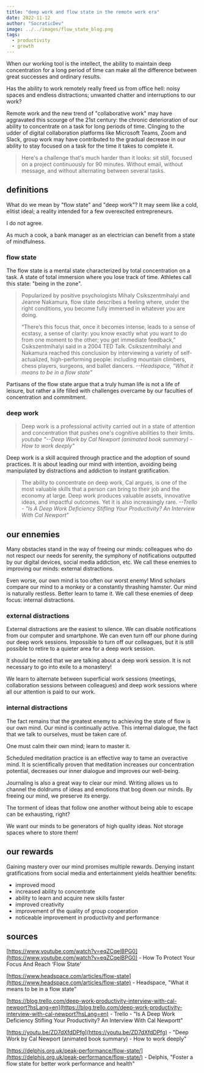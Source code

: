 ```yaml
---
title: "deep work and flow state in the remote work era"
date: 2022-11-12
author: "SocraticDev"
image: ../../images/flow_state_blog.png
tags:
  - productivity
  - growth
---
```


When our working tool is the intellect, the ability to maintain deep concentration for a long period of time can make all the difference between great successes and ordinary results.

Has the ability to work remotely really freed us from office hell: noisy spaces and endless distractions; unwanted chatter and interruptions to our work?

Remote work and the new trend of "collaborative work" may have aggravated this scourge of the 21st century: the chronic deterioration of our ability to concentrate on a task for long periods of time. Clinging to the udder of digital collaboration platforms like Microsoft Teams, Zoom and Slack, group work may have contributed to the gradual decrease in our ability to stay focused on a task for the time it takes to complete it.

> Here's a challenge that's much harder than it looks: sit still, focused on a project continuously for 90 minutes. Without email, without message, and without alternating between several tasks.

## definitions

What do we mean by "flow state" and "deep work"? It may seem like a cold, elitist ideal; a reality intended for a few overexcited entrepreneurs.

I do not agree.

As much a cook, a bank manager as an electrician can benefit from a state of mindfulness.

### flow state

The flow state is a mental state characterized by total concentration on a task. A state of total immersion where you lose track of time. Athletes call this state: "being in the zone".

>Popularized by positive psychologists Mihaly Csikszentmihalyi and Jeanne Nakamura, flow state describes a feeling where, under the right conditions, you become fully immersed in whatever you are doing.
>
>“There’s this focus that, once it becomes intense, leads to a sense of ecstasy, a sense of clarity: you know exactly what you want to do from one moment to the other; you get immediate feedback,” Csikszentmihalyi said in a 2004 TED Talk. Csikszentmihalyi and Nakamura reached this conclusion by interviewing a variety of self-actualized, high-performing people: including mountain climbers, chess players, surgeons, and ballet dancers. 
><cite>--Headspace, "What it means to be in a flow state"</cite>

Partisans of the flow state argue that a truly human life is not a life of leisure, but rather a life filled with challenges overcame by our faculties of concentration and commitment.

### deep work

> Deep work is a professional activity carried out in a state of attention and concentration that pushes one's cognitive abilities to their limits.
> <cite>youtube "--Deep Work by Cal Newport (animated book summary) - How to work deeply"</cite>

Deep work is a skill acquired through practice and the adoption of sound practices. It is about leading our mind with intention, avoiding being manipulated by distractions and addiction to instant gratification.

> The ability to concentrate on deep work, Cal argues, is one of the most valuable skills that a person can bring to their job and the economy at large. Deep work produces valuable assets, innovative ideas, and impactful outcomes. Yet it is also increasingly rare. <cite>--Trello - "Is A Deep Work Deficiency Stifling Your Productivity? An Interview With Cal Newport"</cite>

## our ennemies

Many obstacles stand in the way of freeing our minds: colleagues who do not respect our needs for serenity, the symphony of notifications outputted by our digital devices, social media addiction, etc. We call these enemies to improving our minds: external distractions.

Even worse, our own mind is too often our worst enemy! Mind scholars compare our mind to a monkey or a constantly thrashing hamster. Our mind is naturally restless. Better learn to tame it. We call these enemies of deep focus: internal distractions.

### external distractions

External distractions are the easiest to silence. We can disable notifications from our computer and smartphone. We can even turn off our phone during our deep work sessions. Impossible to turn off our colleagues, but it is still possible to retire to a quieter area for a deep work session.

It should be noted that we are talking about a deep work session. It is not necessary to go into exile to a monastery!

We learn to alternate between superficial work sessions (meetings, collaboration sessions between colleagues) and deep work sessions where all our attention is paid to our work.

### internal distractions

The fact remains that the greatest enemy to achieving the state of flow is our own mind. Our mind is continually active. This internal dialogue, the fact that we talk to ourselves, must be taken care of.

One must calm their own mind; learn to master it.

Scheduled meditation practice is an effective way to tame an overactive mind. It is scientifically proven that meditation increases our concentration potential, decreases our inner dialogue and improves our well-being.

Journaling is also a great way to clear our mind. Writing allows us to channel the doldrums of ideas and emotions that bog down our minds. By freeing our mind, we preserve its energy.

The torment of ideas that follow one another without being able to escape can be exhausting, right?

We want our minds to be generators of high quality ideas. Not storage spaces where to store them!

## our rewards

Gaining mastery over our mind promises multiple rewards. Denying instant gratifications from social media and entertainment yields healthier benefits:

- improved mood
- increased ability to concentrate
- ability to learn and acquire new skills faster
- improved creativity
- improvement of the quality of group cooperation
- noticeable improvement in productivity and performance

## sources

[https://www.youtube.com/watch?v=eqZCqelBPG0](https://www.youtube.com/watch?v=eqZCqelBPG0) - How To Protect Your Focus And Reach ‘Flow State’

[https://www.headspace.com/articles/flow-state](https://www.headspace.com/articles/flow-state) - Headspace, "What it means to be in a flow state"

[https://blog.trello.com/deep-work-productivity-interview-with-cal-newport?hsLang=en](https://blog.trello.com/deep-work-productivity-interview-with-cal-newport?hsLang=en) - Trello - "Is A Deep Work Deficiency Stifling Your Productivity? An Interview With Cal Newportt"

[https://youtu.be/ZD7dXfdDPfg](https://youtu.be/ZD7dXfdDPfg) - "Deep Work by Cal Newport (animated book summary) - How to work deeply"

[https://delphis.org.uk/peak-performance/flow-state/](https://delphis.org.uk/peak-performance/flow-state/) - Delphis, "Foster a flow state for better work performance and health"